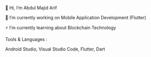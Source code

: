 👋 Hi, I’m Abdul Majid Arif

🔭 I’m currently working on Mobile Application Development (Flutter)

⚡ I’m currently learning about Blockchain Technology

Tools & Languages :

Android Studio, Visual Studio Code, Flutter, Dart
